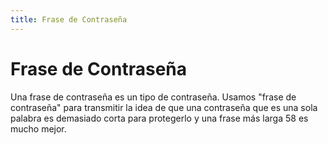 ```yaml
---
title: Frase de Contraseña
---
```

# Frase de Contraseña

Una frase de contraseña es un tipo de contraseña. Usamos "frase de contraseña" para transmitir la idea de que una contraseña que es una sola palabra es demasiado corta para protegerlo y una frase más larga 58 es mucho mejor.